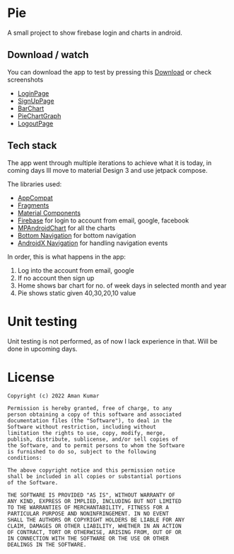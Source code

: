 # Pie
A small project to show firebase login and charts in android.

## Download / watch
You can download the app to test by pressing this [Download](https://github.com/FireLord/pie/raw/master/app-debug.apk) or check screenshots
- [LoginPage](https://raw.githubusercontent.com/FireLord/pie/master/screenshots/LoginPage.png)
- [SignUpPage](https://raw.githubusercontent.com/FireLord/pie/master/screenshots/SignUpPage.png)
- [BarChart](https://raw.githubusercontent.com/FireLord/pie/master/screenshots/BarChartPage.png)
- [PieChartGraph](https://raw.githubusercontent.com/FireLord/pie/master/screenshots/PieChartGraph.png)
- [LogoutPage](https://raw.githubusercontent.com/FireLord/pie/master/screenshots/LogoutPage.png)

## Tech stack

The app went through multiple iterations to achieve what it is today, in coming days Ill move to material Design 3 and use jetpack compose.

The libraries used:

- [AppCompat](https://developer.android.com/jetpack/androidx/releases/appcompat)
- [Fragments](https://developer.android.com/jetpack/androidx/releases/fragment)
- [Material Components](https://material.io/develop/android)
- [Firebase](https://firebase.google.com/) for login to account from email, google, facebook
- [MPAndroidChart](https://github.com/PhilJay/MPAndroidChart) for all the charts
- [Bottom Navigation](https://material.io/components/bottom-navigation/android) for bottom navigation
- [AndroidX Navigation](https://developer.android.com/guide/navigation) for handling navigation events

In order, this is what happens in the app:

1. Log into the account from email, google
2. If no account then sign up
3. Home shows bar chart for no. of week days in selected month and year
4. Pie shows static given 40,30,20,10 value

# Unit testing
Unit testing is not performed, as of now I lack experience in that. Will be done in upcoming days.

# License

```
Copyright (c) 2022 Aman Kumar

Permission is hereby granted, free of charge, to any
person obtaining a copy of this software and associated
documentation files (the "Software"), to deal in the
Software without restriction, including without
limitation the rights to use, copy, modify, merge,
publish, distribute, sublicense, and/or sell copies of
the Software, and to permit persons to whom the Software
is furnished to do so, subject to the following
conditions:

The above copyright notice and this permission notice
shall be included in all copies or substantial portions
of the Software.

THE SOFTWARE IS PROVIDED "AS IS", WITHOUT WARRANTY OF
ANY KIND, EXPRESS OR IMPLIED, INCLUDING BUT NOT LIMITED
TO THE WARRANTIES OF MERCHANTABILITY, FITNESS FOR A
PARTICULAR PURPOSE AND NONINFRINGEMENT. IN NO EVENT
SHALL THE AUTHORS OR COPYRIGHT HOLDERS BE LIABLE FOR ANY
CLAIM, DAMAGES OR OTHER LIABILITY, WHETHER IN AN ACTION
OF CONTRACT, TORT OR OTHERWISE, ARISING FROM, OUT OF OR
IN CONNECTION WITH THE SOFTWARE OR THE USE OR OTHER
DEALINGS IN THE SOFTWARE.
```